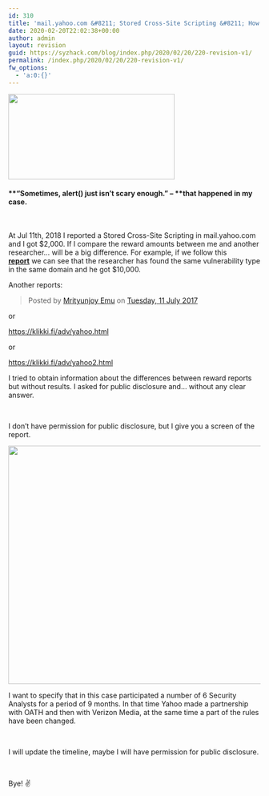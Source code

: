 ```yaml
---
id: 310
title: 'mail.yahoo.com &#8211; Stored Cross-Site Scripting &#8211; How I missed the reward of $10,000'
date: 2020-02-20T22:02:38+00:00
author: admin
layout: revision
guid: https://syzhack.com/blog/index.php/2020/02/20/220-revision-v1/
permalink: /index.php/2020/02/20/220-revision-v1/
fw_options:
  - 'a:0:{}'
---
```

<img class="wp-image-161 aligncenter" src="https://syzhack.com/blog/wp-content/uploads/2019/01/yahoo-76684_1280-766x395.png" alt="" width="332" height="171" />

#### **&#8220;Sometimes, alert() just isn&#8217;t scary enough.&#8221; &#8211; **that happened in my case.

&nbsp;

At Jul 11th, 2018 I reported a Stored Cross-Site Scripting in <span class="js-display-url">mail.yahoo.com</span><span class="tco-ellipsis"><span class="invisible"> </span></span> and I got $2,000. If I compare the reward amounts between me and another researcher&#8230; will be a big difference. For example, if we follow this **[report](https://twitter.com/klikkioy/status/1096424444598382595)** we can see that the researcher has found the same vulnerability type in the same domain and he got $10,000.

Another reports:

<div id="fb-root">
</div>



<div class="fb-post" data-href="https://www.facebook.com/notes/mrityunjoy-emu/yahoo-mail-box-stored-xss-write-upbounty-rewarded-10000-usd/677948372401448/" data-width="750">
  <blockquote cite="https://www.facebook.com/notes/mrityunjoy-emu/yahoo-mail-box-stored-xss-write-upbounty-rewarded-10000-usd/677948372401448/" class="fb-xfbml-parse-ignore">
    <p>
      Posted by <a href="https://www.facebook.com/mitun.joy.75">Mrityunjoy Emu</a> on&nbsp;<a href="https://www.facebook.com/notes/mrityunjoy-emu/yahoo-mail-box-stored-xss-write-upbounty-rewarded-10000-usd/677948372401448/">Tuesday, 11 July 2017</a>
    </p>
  </blockquote>
</div>

or

https://klikki.fi/adv/yahoo.html

or

https://klikki.fi/adv/yahoo2.html

I tried to obtain information about the differences between reward reports but without results. I asked for public disclosure and&#8230; without any clear answer.

&nbsp;

I don&#8217;t have permission for public disclosure, but I give you a screen of the report.

<img class="alignnone size-full wp-image-221" src="https://syzhack.com/blog/wp-content/uploads/2019/06/Screenshot_5.png" alt="" width="1167" height="476" /> 

I want to specify that in this case participated a number of 6 Security Analysts for a period of 9 months. In that time Yahoo made a partnership with OATH and then with Verizon Media, at the same time a part of the rules have been changed.

&nbsp;

I will update the timeline, maybe I will have permission for public disclosure.

&nbsp;

Bye! ✌

&nbsp;

&nbsp;

&nbsp;

&nbsp;